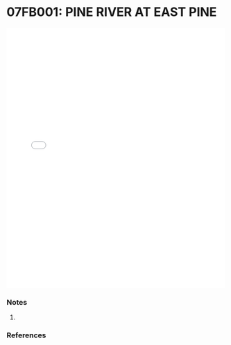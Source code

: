 # 07FB001: PINE RIVER AT EAST PINE

<iframe src="/distribution_estimation/_static/stations/07FB001_fdc.html" width="100%" height="600" frameborder="0"></iframe>

### Notes
1. 

### References

